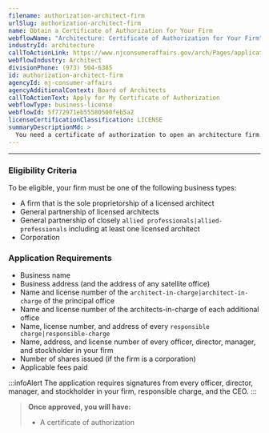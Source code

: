 ```yaml
---
filename: authorization-architect-firm
urlSlug: authorization-architect-firm
name: Obtain a Certificate of Authorization for Your Firm
webflowName: "Architecture: Certificate of Authorization for Your Firm"
industryId: architecture
callToActionLink: https://www.njconsumeraffairs.gov/arch/Pages/applications.aspx
webflowIndustry: Architect
divisionPhone: (973) 504-6385
id: authorization-architect-firm
agencyId: nj-consumer-affairs
agencyAdditionalContext: Board of Architects
callToActionText: Apply for My Certificate of Authorization
webflowType: business-license
webflowId: 5f772971eb55580500feb5a2
licenseCertificationClassification: LICENSE
summaryDescriptionMd: >
  You need a certificate of authorization to open an architecture firm.
---
```


---

### Eligibility Criteria

To be eligible, your firm must be one of the following business types:

- A firm that is the sole proprietorship of a licensed architect
- General partnership of licensed architects
- General partnership of closely `allied professionals|allied-professionals` including at least one licensed architect
- Corporation

### Application Requirements

- Business name
- Business address (and the address of any satellite office)
- Name and license number of the `architect-in-charge|architect-in-charge` of the principal office
- Name and license number of the architects-in-charge of each additional office
- Name, license number, and address of every `responsible charge|responsible-charge`
- Name, address, and license number of every officer, director, manager, and stockholder in your firm
- Number of shares issued (if the firm is a corporation)
- Applicable fees paid

:::infoAlert
The application requires signatures from every officer, director, manager, and stockholder in your firm, responsible charge, and the CEO.
:::

> **Once approved, you will have:**
>
> - A certificate of authorization
